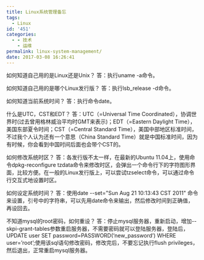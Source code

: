 ```yaml
---
title: Linux系统管理备忘
tags:
  - Linux
id: '451'
categories:
  - - 技术
    - 运维
permalink: linux-system-management/
date: 2017-03-08 16:26:41
---
```


如何知道自己用的是Linux还是Unix？
答：执行uname -a命令。

如何知道自己用的是哪个Linux发行版？
答：执行lsb_release -d命令。

如何知道当前系统时间？
答：执行命令date。

什么是UTC，CST和EDT？
答：UTC（=Universal Time Coordinated），协调世界时(过去曾用格林威治平均时GMT来表示)；EDT（=Eastern Daylight Time），美国东部夏令时间；CST（=Central Standard Time），美国中部地区标准时间，不过我个人认为还有一个意思（China Standard Time）就是中国标准时间，因为有时候，你会看到中国时间后面也会带个CST的。

如何修改系统时区？
答：各发行版不太一样，在最新的Ubuntu 11.04上，使用命令dpkg-reconfigure tzdata命令来修改时区，会弹出一个命令行下的字符图形界面，比较方便。在一般的Linux发行版上，可以尝试tzselect命令，可以通过命令行交互式地设置时区。

如何设定系统时间？
答：使用date --set="Sun Aug 21 10:13:43 CST 2011" 命令来设置，引号中的字符串，可以先用date命令来输出，然后修改时间到正确值，再设回去。

不知道mysql的root密码，如何重设？
答：停止mysql服务器，重新启动，增加--skpi-grant-tables参数重启服务器，不需要密码就可以登陆服务器，登陆后，UPDATE user SET password=PASSWORD(‘new_password’) WHERE user=’root’;使用该sql语句修改密码，修改完后，不要忘记执行flush privileges，然后退出，正常重启mysql服务器。